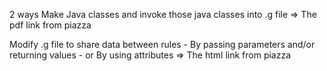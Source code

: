 2 ways
  Make Java classes and invoke those java classes into .g file
    => The pdf link from piazza
  
  Modify .g file to share data between rules
    - By passing parameters and/or returning values
    - or By using attributes
    => The html link from piazza
